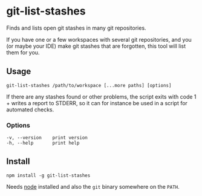 # git-list-stashes

Finds and lists open git stashes in many git repositories.

If you have one or a few workspaces with several git repositories, and you (or maybe your IDE) make git stashes that are forgotten, this tool will list them for you.

## Usage

    git-list-stashes /path/to/workspace [...more paths] [options]
    
If there are any stashes found or other problems, the script exits with code 1 + writes a report to STDERR, so it can for instance be used in a script for automated checks.  
    
### Options

    -v, --version    print version
    -h, --help       print help

## Install

    npm install -g git-list-stashes

Needs [node](https://nodejs.org/) installed and also the `git` binary somewhere on the `PATH`.
